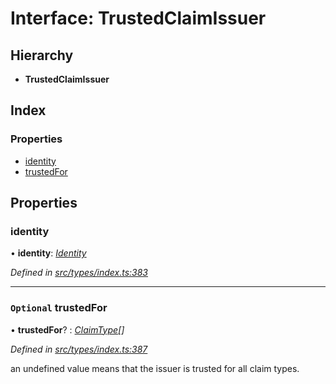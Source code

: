 # Interface: TrustedClaimIssuer

## Hierarchy

* **TrustedClaimIssuer**

## Index

### Properties

* [identity](trustedclaimissuer.md#identity)
* [trustedFor](trustedclaimissuer.md#optional-trustedfor)

## Properties

###  identity

• **identity**: *[Identity](../classes/identity.md)*

*Defined in [src/types/index.ts:383](https://github.com/PolymathNetwork/polymesh-sdk/blob/524b0225/src/types/index.ts#L383)*

___

### `Optional` trustedFor

• **trustedFor**? : *[ClaimType](../enums/claimtype.md)[]*

*Defined in [src/types/index.ts:387](https://github.com/PolymathNetwork/polymesh-sdk/blob/524b0225/src/types/index.ts#L387)*

an undefined value means that the issuer is trusted for all claim types.
